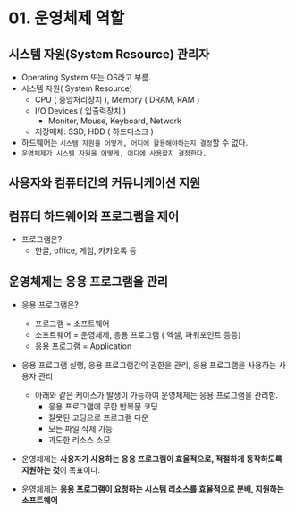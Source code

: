 # 01. 운영체제 역할

## 시스템 자원(System Resource) 관리자

* Operating System 또는 OS라고 부름.
* 시스템 자원( System Resource)
  * CPU ( 중앙처리장치 ), Memory ( DRAM, RAM )  
  * I/O Devices ( 입출력장치 )
    * Moniter, Mouse, Keyboard, Network
  * 저장매체: SSD, HDD ( 하드디스크 )
* 하드웨어는 `시스템 자원을 어떻게, 어디에 활용해야하는지 결정`할 수 없다.
* `운영체제가 시스템 자원을 어떻게, 어디에 사용할지 결정한다.`

## 사용자와 컴퓨터간의 커뮤니케이션 지원

## 컴퓨터 하드웨어와 프로그램을 제어

* 프로그램은?
  * 한글, office, 게임, 카카오톡 등

## 운영체제는 응용 프로그램을 관리

* 응용 프로그램은?
  * 프로그램 = 소프트웨어
  * 소프트웨어 = 운영체제, 응용 프로그램 ( 엑셀, 파워포인트 등등)
  * 응용 프로그램 = Application

* 응용 프로그램 실행, 응용 프로그램간의 권한을 관리, 응용 프로그램을 사용하는 사용자 관리
  * 아래와 같은 케이스가 발생이 가능하여 운영체제는 응용 프로그램을 관리함.
    * 응용 프로그램에 무한 반복문 코딩
    * 잘못된 코딩으로 프로그램 다운
    * 모든 파일 삭제 기능
    * 과도한 리소스 소모

* 운영체제는 **사용자가 사용하는 응용 프로그램이 효율적으로, 적절하게 동작하도록 지원하는 것**이 목표이다.

* 운영체제는 **응용 프로그램이 요청하는 시스템 리소스를 효율적으로 분배, 지원하는 소프트웨어**
